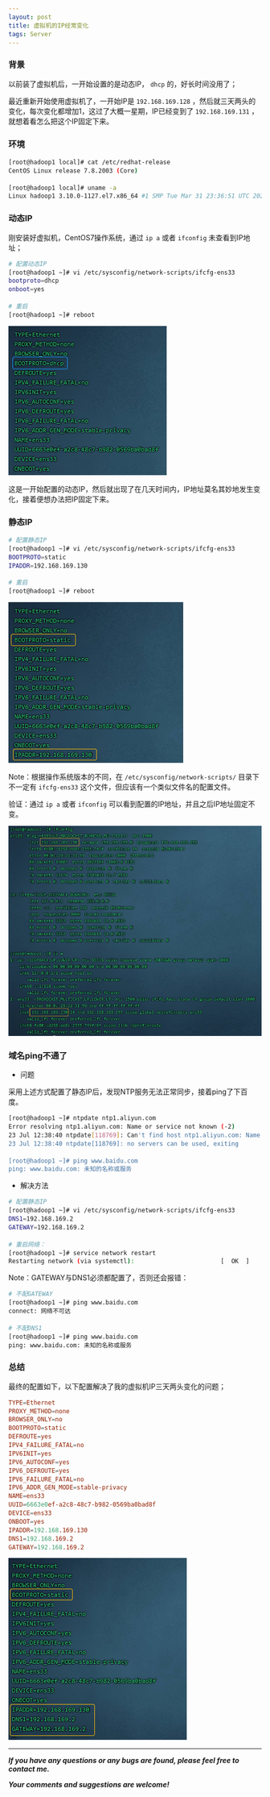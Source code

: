 ```yaml
---
layout: post
title: 虚拟机的IP经常变化
tags: Server
---
```


### 背景

以前装了虚拟机后，一开始设置的是动态IP， `dhcp` 的，好长时间没用了；

最近重新开始使用虚拟机了，一开始IP是 `192.168.169.128` ，然后就三天两头的变化，每次变化都增加1，这过了大概一星期，IP已经变到了 `192.168.169.131` ，就想着看怎么把这个IP固定下来。

### 环境

```bash
[root@hadoop1 local]# cat /etc/redhat-release
CentOS Linux release 7.8.2003 (Core)

[root@hadoop1 local]# uname -a
Linux hadoop1 3.10.0-1127.el7.x86_64 #1 SMP Tue Mar 31 23:36:51 UTC 2020 x86_64 x86_64 x86_64 GNU/Linux
```

### 动态IP

刚安装好虚拟机，CentOS7操作系统，通过 `ip a` 或者 `ifconfig` 未查看到IP地址；

```bash
# 配置动态IP
[root@hadoop1 ~]# vi /etc/sysconfig/network-scripts/ifcfg-ens33
bootproto=dhcp
onboot=yes

# 重启
[root@hadoop1 ~]# reboot
```

![2021-09-18-IPDHCP.jpg](https://github.com/heartsuit/heartsuit.github.io/raw/master/pictures/2021-09-18-IPDHCP.jpg)

这是一开始配置的动态IP，然后就出现了在几天时间内，IP地址莫名其妙地发生变化，接着便想办法把IP固定下来。

### 静态IP

```bash
# 配置静态IP
[root@hadoop1 ~]# vi /etc/sysconfig/network-scripts/ifcfg-ens33
BOOTPROTO=static
IPADDR=192.168.169.130

# 重启
[root@hadoop1 ~]# reboot
```

![2021-09-18-IPStatic.jpg](https://github.com/heartsuit/heartsuit.github.io/raw/master/pictures/2021-09-18-IPStatic.jpg)

Note：根据操作系统版本的不同，在 `/etc/sysconfig/network-scripts/` 目录下不一定有 `ifcfg-ens33` 这个文件，但应该有一个类似文件名的配置文件。

验证：通过 `ip a` 或者 `ifconfig` 可以看到配置的IP地址，并且之后IP地址固定不变。

![2021-09-18-IPa-ifconfig.png](https://github.com/heartsuit/heartsuit.github.io/raw/master/pictures/2021-09-18-IPa-ifconfig.png)

### 域名ping不通了

- 问题

采用上述方式配置了静态IP后，发现NTP服务无法正常同步，接着ping了下百度。

```bash
[root@hadoop1 ~]# ntpdate ntp1.aliyun.com
Error resolving ntp1.aliyun.com: Name or service not known (-2)
23 Jul 12:38:40 ntpdate[118769]: Can't find host ntp1.aliyun.com: Name or service not known (-2)
23 Jul 12:38:40 ntpdate[118769]: no servers can be used, exiting

[root@hadoop1 ~]# ping www.baidu.com
ping: www.baidu.com: 未知的名称或服务
```

- 解决方法

```bash
# 配置静态IP
[root@hadoop1 ~]# vi /etc/sysconfig/network-scripts/ifcfg-ens33
DNS1=192.168.169.2
GATEWAY=192.168.169.2

# 重启网络：
[root@hadoop1 ~]# service network restart
Restarting network (via systemctl):                        [  OK  ]
```
Note：GATEWAY与DNS1必须都配置了，否则还会报错：

```bash
# 不配GATEWAY
[root@hadoop1 ~]# ping www.baidu.com
connect: 网络不可达

# 不配DNS1
[root@hadoop1 ~]# ping www.baidu.com
ping: www.baidu.com: 未知的名称或服务
```

### 总结

最终的配置如下，以下配置解决了我的虚拟机IP三天两头变化的问题；

```conf
TYPE=Ethernet
PROXY_METHOD=none
BROWSER_ONLY=no
BOOTPROTO=static
DEFROUTE=yes
IPV4_FAILURE_FATAL=no
IPV6INIT=yes
IPV6_AUTOCONF=yes
IPV6_DEFROUTE=yes
IPV6_FAILURE_FATAL=no
IPV6_ADDR_GEN_MODE=stable-privacy
NAME=ens33
UUID=6663e0ef-a2c8-48c7-b982-0569ba0bad8f
DEVICE=ens33
ONBOOT=yes
IPADDR=192.168.169.130
DNS1=192.168.169.2
GATEWAY=192.168.169.2
```

![2021-09-18-FinalConifg.jpg](https://github.com/heartsuit/heartsuit.github.io/raw/master/pictures/2021-09-18-FinalConifg.jpg)

---

***If you have any questions or any bugs are found, please feel free to contact me.***

***Your comments and suggestions are welcome!***
